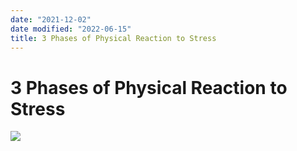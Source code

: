 ```yaml
---
date: "2021-12-02"
date modified: "2022-06-15"
title: 3 Phases of Physical Reaction to Stress
---
```


# 3 Phases of Physical Reaction to Stress
![](https://i.imgur.com/7ltxKgI.png)
